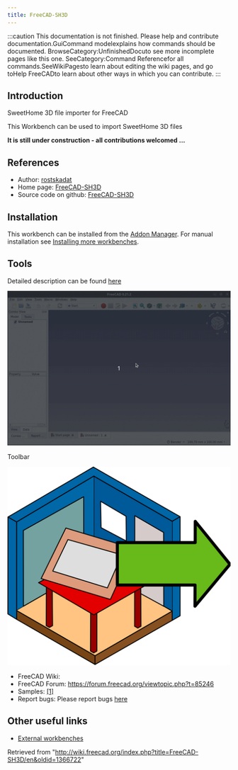 ```yaml
---
title: FreeCAD-SH3D
---
```


:::caution
This documentation is not finished. Please help and contribute documentation.GuiCommand modelexplains how commands should be documented. BrowseCategory:UnfinishedDocuto see more incomplete pages like this one. SeeCategory:Command Referencefor all commands.SeeWikiPagesto learn about editing the wiki pages, and go toHelp FreeCADto learn about other ways in which you can contribute.
:::

## Introduction

SweetHome 3D file importer for FreeCAD

This Workbench can be used to import SweetHome 3D files

**It is still under construction - all contributions welcomed ...**

## References

- Author: [rostskadat](https://github.com/rostskadat)
- Home page: [FreeCAD-SH3D](https://github.com/rostskadat/FreeCAD-SH3D)
- Source code on github: [FreeCAD-SH3D](https://github.com/rostskadat/FreeCAD-SH3D)

## Installation

This workbench can be installed from the [Addon Manager](/Std_AddonMgr "Std AddonMgr"). For manual installation see [Installing more workbenches](/Installing_more_workbenches "Installing more workbenches").

## Tools

Detailed description can be found [here](https://github.com/rostskadat/FreeCAD-SH3D?tab=readme-ov-file#usage)

![](/src/assets/images/SH3D_usage.gif)

Toolbar

![](/src/assets/images/SH3D_Import.svg)

- FreeCAD Wiki:
- FreeCAD Forum: <https://forum.freecad.org/viewtopic.php?t=85246>
- Samples: [[1]](https://github.com/rostskadat/FreeCAD-SH3D/tree/main/Resources/sample)
- Report bugs: Please report bugs [here](https://github.com/rostskadat/FreeCAD-SH3D/issues)

## Other useful links

- [External workbenches](/External_workbenches "External workbenches")

Retrieved from "<http://wiki.freecad.org/index.php?title=FreeCAD-SH3D/en&oldid=1366722>"
